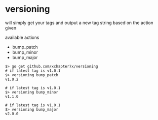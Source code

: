 # versioning

will simply get your tags and output a new tag string based on the action given

available actions
- bump_patch
- bump_minor
- bump_major

```
$> go get github.com/xchapter7x/versioning
# if latest tag is v1.0.1
$> versioning bump_patch
v1.0.2

# if latest tag is v1.0.1
$> versioning bump_minor
v1.1.0

# if latest tag is v1.0.1
$> versioning bump_major
v2.0.0
```
